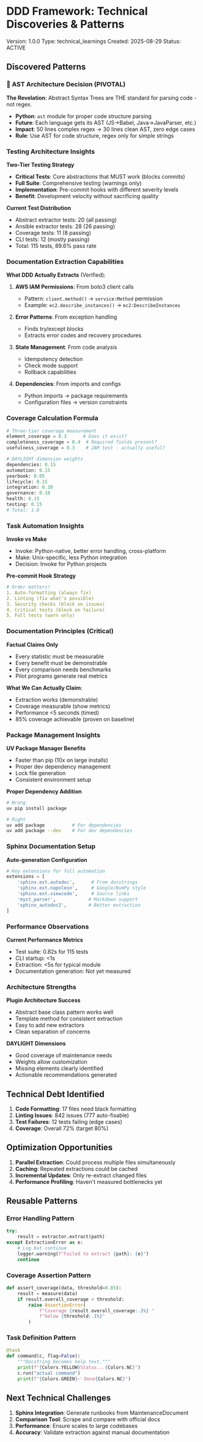 # DDD Framework: Technical Discoveries & Patterns
Version: 1.0.0
Type: technical_learnings
Created: 2025-08-29
Status: ACTIVE

## Discovered Patterns

### 🎯 AST Architecture Decision (PIVOTAL)

**The Revelation**: Abstract Syntax Trees are THE standard for parsing code - not regex.
- **Python**: `ast` module for proper code structure parsing
- **Future**: Each language gets its AST (JS→Babel, Java→JavaParser, etc.)
- **Impact**: 50 lines complex regex → 30 lines clean AST, zero edge cases
- **Rule**: Use AST for code structure, regex only for simple strings

### Testing Architecture Insights

**Two-Tier Testing Strategy**
- **Critical Tests**: Core abstractions that MUST work (blocks commits)
- **Full Suite**: Comprehensive testing (warnings only)
- **Implementation**: Pre-commit hooks with different severity levels
- **Benefit**: Development velocity without sacrificing quality

**Current Test Distribution**
- Abstract extractor tests: 20 (all passing)
- Ansible extractor tests: 28 (26 passing)
- Coverage tests: 11 (8 passing)
- CLI tests: 12 (mostly passing)
- Total: 115 tests, 89.6% pass rate

### Documentation Extraction Capabilities

**What DDD Actually Extracts** (Verified):
1. **AWS IAM Permissions**: From boto3 client calls
   - Pattern: `client.method()` → `service:Method` permission
   - Example: `ec2.describe_instances()` → `ec2:DescribeInstances`

2. **Error Patterns**: From exception handling
   - Finds try/except blocks
   - Extracts error codes and recovery procedures

3. **State Management**: From code analysis
   - Idempotency detection
   - Check mode support
   - Rollback capabilities

4. **Dependencies**: From imports and configs
   - Python imports → package requirements
   - Configuration files → version constraints

### Coverage Calculation Formula

```python
# Three-tier coverage measurement
element_coverage = 0.3      # Does it exist?
completeness_coverage = 0.4  # Required fields present?
usefulness_coverage = 0.3    # 2AM test - actually useful?

# DAYLIGHT dimension weights
dependencies: 0.15
automation: 0.15
yearbook: 0.05
lifecycle: 0.15
integration: 0.10
governance: 0.10
health: 0.15
testing: 0.15
# Total: 1.0
```

### Task Automation Insights

**Invoke vs Make**
- Invoke: Python-native, better error handling, cross-platform
- Make: Unix-specific, less Python integration
- Decision: Invoke for Python projects

**Pre-commit Hook Strategy**
```yaml
# Order matters!
1. Auto-formatting (always fix)
2. Linting (fix what's possible)
3. Security checks (block on issues)
4. Critical tests (block on failure)
5. Full tests (warn only)
```

### Documentation Principles (Critical)

**Factual Claims Only**
- Every statistic must be measurable
- Every benefit must be demonstrable
- Every comparison needs benchmarks
- Pilot programs generate real metrics

**What We Can Actually Claim**:
- Extraction works (demonstrable)
- Coverage measurable (show metrics)
- Performance <5 seconds (timed)
- 85% coverage achievable (proven on baseline)

### Package Management Insights

**UV Package Manager Benefits**
- Faster than pip (10x on large installs)
- Proper dev dependency management
- Lock file generation
- Consistent environment setup

**Proper Dependency Addition**
```bash
# Wrong
uv pip install package

# Right
uv add package          # For dependencies
uv add package --dev    # For dev dependencies
```

### Sphinx Documentation Setup

**Auto-generation Configuration**
```python
# Key extensions for full automation
extensions = [
    'sphinx.ext.autodoc',      # From docstrings
    'sphinx.ext.napoleon',     # Google/NumPy style
    'sphinx.ext.viewcode',     # Source links
    'myst_parser',            # Markdown support
    'sphinx_autodoc2',        # Better extraction
]
```

### Performance Observations

**Current Performance Metrics**
- Test suite: 0.82s for 115 tests
- CLI startup: <1s
- Extraction: <5s for typical module
- Documentation generation: Not yet measured

### Architecture Strengths

**Plugin Architecture Success**
- Abstract base class pattern works well
- Template method for consistent extraction
- Easy to add new extractors
- Clean separation of concerns

**DAYLIGHT Dimensions**
- Good coverage of maintenance needs
- Weights allow customization
- Missing elements clearly identified
- Actionable recommendations generated

## Technical Debt Identified

1. **Code Formatting**: 17 files need black formatting
2. **Linting Issues**: 842 issues (777 auto-fixable)
3. **Test Failures**: 12 tests failing (edge cases)
4. **Coverage**: Overall 72% (target 80%)

## Optimization Opportunities

1. **Parallel Extraction**: Could process multiple files simultaneously
2. **Caching**: Repeated extractions could be cached
3. **Incremental Updates**: Only re-extract changed files
4. **Performance Profiling**: Haven't measured bottlenecks yet

## Reusable Patterns

### Error Handling Pattern
```python
try:
    result = extractor.extract(path)
except ExtractionError as e:
    # Log but continue
    logger.warning(f"Failed to extract {path}: {e}")
    continue
```

### Coverage Assertion Pattern
```python
def assert_coverage(data, threshold=0.85):
    result = measure(data)
    if result.overall_coverage < threshold:
        raise AssertionError(
            f"Coverage {result.overall_coverage:.1%} "
            f"below {threshold:.1%}"
        )
```

### Task Definition Pattern
```python
@task
def command(c, flag=False):
    """Docstring becomes help text."""
    print(f"{Colors.YELLOW}Status...{Colors.NC}")
    c.run("actual command")
    print(f"{Colors.GREEN}✅ Done{Colors.NC}")
```

## Next Technical Challenges

1. **Sphinx Integration**: Generate runbooks from MaintenanceDocument
2. **Comparison Tool**: Scrape and compare with official docs
3. **Performance**: Ensure scales to large codebases
4. **Accuracy**: Validate extraction against manual documentation